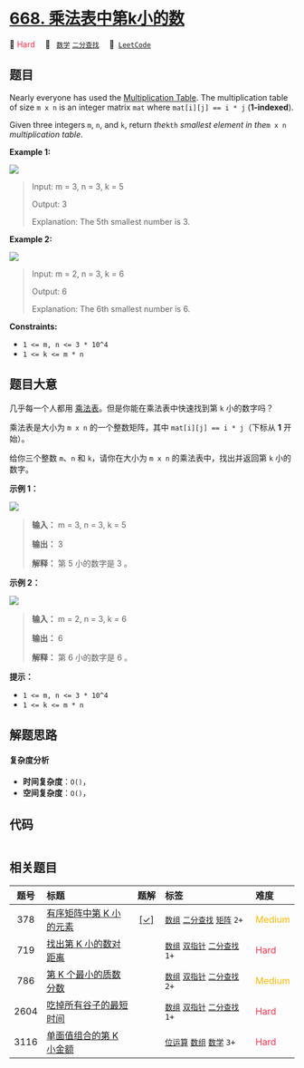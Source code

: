 # [668. 乘法表中第k小的数](https://leetcode.com/problems/kth-smallest-number-in-multiplication-table)

🔴 <font color=#ff334b>Hard</font>&emsp; 🔖&ensp; [`数学`](/outline/tag/math.md) [`二分查找`](/outline/tag/binary-search.md)&emsp; 🔗&ensp;[`LeetCode`](https://leetcode.com/problems/kth-smallest-number-in-multiplication-table)

## 题目

Nearly everyone has used the [Multiplication
Table](https://en.wikipedia.org/wiki/Multiplication_table). The multiplication
table of size `m x n` is an integer matrix `mat` where `mat[i][j] == i * j`
(**1-indexed**).

Given three integers `m`, `n`, and `k`, return _the_`kth` _smallest element in
the_`m x n` _multiplication table_.



**Example 1:**

![](https://assets.leetcode.com/uploads/2021/05/02/multtable1-grid.jpg)

> Input: m = 3, n = 3, k = 5
> 
> Output: 3
> 
> Explanation: The 5th smallest number is 3.

**Example 2:**

![](https://assets.leetcode.com/uploads/2021/05/02/multtable2-grid.jpg)

> Input: m = 2, n = 3, k = 6
> 
> Output: 6
> 
> Explanation: The 6th smallest number is 6.

**Constraints:**

  * `1 <= m, n <= 3 * 10^4`
  * `1 <= k <= m * n`


## 题目大意

几乎每一个人都用
[乘法表](https://baike.baidu.com/item/%E4%B9%98%E6%B3%95%E8%A1%A8)。但是你能在乘法表中快速找到第
`k` 小的数字吗？

乘法表是大小为 `m x n` 的一个整数矩阵，其中 `mat[i][j] == i * j`（下标从 **1** 开始）。

给你三个整数 `m`、`n` 和 `k`，请你在大小为 `m x n` 的乘法表中，找出并返回第 `k` 小的数字。



**示例 1：**

![](https://assets.leetcode.com/uploads/2021/05/02/multtable1-grid.jpg)

> 
> 
> 
> 
> 
> **输入：** m = 3, n = 3, k = 5
> 
> **输出：** 3
> 
> **解释：** 第 5 小的数字是 3 。
> 
> 

**示例 2：**

![](https://assets.leetcode.com/uploads/2021/05/02/multtable2-grid.jpg)

> 
> 
> 
> 
> 
> **输入：** m = 2, n = 3, k = 6
> 
> **输出：** 6
> 
> **解释：** 第 6 小的数字是 6 。
> 
> 



**提示：**

  * `1 <= m, n <= 3 * 10^4`
  * `1 <= k <= m * n`


## 解题思路

#### 复杂度分析

- **时间复杂度**：`O()`，
- **空间复杂度**：`O()`，

## 代码

```javascript

```

## 相关题目

<!-- prettier-ignore -->
| 题号 | 标题 | 题解 | 标签 | 难度 |
| :------: | :------ | :------: | :------ | :------ |
| 378 | [有序矩阵中第 K 小的元素](https://leetcode.com/problems/kth-smallest-element-in-a-sorted-matrix) | [[✓]](/problem/0378) |  [`数组`](/outline/tag/array.md) [`二分查找`](/outline/tag/binary-search.md) [`矩阵`](/outline/tag/matrix.md) `2+` | <font color=#ffb800>Medium</font> |
| 719 | [找出第 K 小的数对距离](https://leetcode.com/problems/find-k-th-smallest-pair-distance) |  |  [`数组`](/outline/tag/array.md) [`双指针`](/outline/tag/two-pointers.md) [`二分查找`](/outline/tag/binary-search.md) `1+` | <font color=#ff334b>Hard</font> |
| 786 | [第 K 个最小的质数分数](https://leetcode.com/problems/k-th-smallest-prime-fraction) |  |  [`数组`](/outline/tag/array.md) [`双指针`](/outline/tag/two-pointers.md) [`二分查找`](/outline/tag/binary-search.md) `2+` | <font color=#ffb800>Medium</font> |
| 2604 | [吃掉所有谷子的最短时间](https://leetcode.com/problems/minimum-time-to-eat-all-grains) |  |  [`数组`](/outline/tag/array.md) [`双指针`](/outline/tag/two-pointers.md) [`二分查找`](/outline/tag/binary-search.md) `1+` | <font color=#ff334b>Hard</font> |
| 3116 | [单面值组合的第 K 小金额](https://leetcode.com/problems/kth-smallest-amount-with-single-denomination-combination) |  |  [`位运算`](/outline/tag/bit-manipulation.md) [`数组`](/outline/tag/array.md) [`数学`](/outline/tag/math.md) `3+` | <font color=#ff334b>Hard</font> |

<style>
.blue {
    background-color: #096dd9;
    padding: 0.25rem 0.5rem;
    margin: 0;
    font-size: 0.85em;
    border-radius: 3px;
    color: white;
    font-weight: 500;
}
table th:first-of-type { width: 10%; }
table th:nth-of-type(2) { width: 35%; }
table th:nth-of-type(3) { width: 10%; }
table th:nth-of-type(4) { width: 35%; }
table th:nth-of-type(5) { width: 10%; }
</style>
